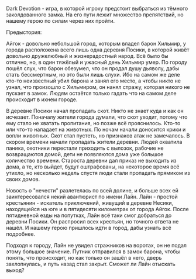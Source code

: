   Dark Devotion - игра, в которой игроку предстоит выбраться из тёмного заколдованного замка. На его пути лежит множество препятствий, 
но нашему герою по силам через них пройти.

Предыстория:

  Айгок - довольно небольшой город, которым владел барон Хильмир, у города расположена всего лишь одна деревня Посики, в которой живёт 
довольно дружелюбный и жизнерадостный народ. Всё было бы отлично, но, в один тяжёлый и ужасный день Хильмир умер. По городу пошёл 
слух, что барон обезумел, что он продал душу дьяволу, дабы стать бессмертным, но это были лишь слухи. Ибо на самом же деле кто-то 
неизвестный убил барона и занял его место, а чтобы никто не узнал, что произошло с Хильмиром, он нанял стражу, которая никого не 
пускает в замок. Людям остаётся только гадать что на самом деле происходит в ихнем городе.

  В деревне Посики начал пропадать скот.  Никто не знает куда и как он исчезает. Поначалу жители города думали, что скот уходит, потому
что ему стало не хватать пропитания, но позже всё прояснилось. Кто-то или что-то нападает на животных. По ночам начали доносится 
крики и вопли животных. Скот стал пустеть, но признаков атак не замечалось. В скором времени начали пропадать жители деревни. Людей 
охватила паника, охотники перестали приходить с вылозок, рабочие не возвращаются домой, дети не появляются дома уже большое количество 
времени. Староста деревни дал приказ не выходить из дома, а те, кто выйдет, будут оштрафованы, на некоторое время всё утихло, но 
несколько недель спустя люди стали пропадать прямиком из своих домов.

  Новость о "нечести" разлетелась по всей долине, и больше всех ей заинтересовался некий авантюрист по имени Лайн. Лайн - простой 
крестьянин - искатель приключений, живущий в деревне Несики, находящейся на юге и в пятидесяти километрах от города Айгок. После 
пятидневной езды на попутках, Лайн всё таки смог добраться до деревни Посики. Он распросил всех крестьян, но точного ответа не нашёл. 
И нашему герою пришлось идти в город, дабы узнать всё подробнее.

  Подходя к городу, Лайн не увидел стражников на воротах, он не подал этому большое значение. Путник отправился в замок барона, чтобы 
понять, что происходит, но как только он зашёл в него, дверь захлопнулась, и путь назад стал закрыт. Сможет ли Лайн отыскать выход?
